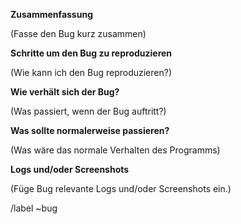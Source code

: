 **Zusammenfassung**

(Fasse den Bug kurz zusammen)

**Schritte um den Bug zu reproduzieren**

(Wie kann ich den Bug reproduzieren?)

**Wie verhält sich der Bug?**

(Was passiert, wenn der Bug auftritt?)

**Was sollte normalerweise passieren?**

(Was wäre das normale Verhalten des Programms)

**Logs und/oder Screenshots**

(Füge Bug relevante Logs und/oder Screenshots ein.)

/label ~bug